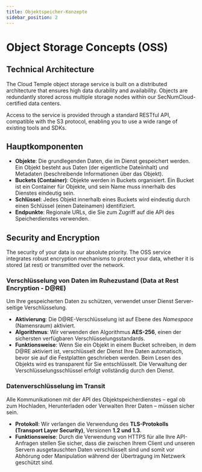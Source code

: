```yaml
---
title: Objektspeicher-Konzepte
sidebar_position: 2
---
```


# Object Storage Concepts (OSS)

## Technical Architecture

The Cloud Temple object storage service is built on a distributed architecture that ensures high data durability and availability. Objects are redundantly stored across multiple storage nodes within our SecNumCloud-certified data centers.

Access to the service is provided through a standard RESTful API, compatible with the S3 protocol, enabling you to use a wide range of existing tools and SDKs.

## Hauptkomponenten

-   **Objekte**: Die grundlegenden Daten, die im Dienst gespeichert werden. Ein Objekt besteht aus Daten (der eigentliche Dateiinhalt) und Metadaten (beschreibende Informationen über das Objekt).
-   **Buckets (Container)**: Objekte werden in Buckets organisiert. Ein Bucket ist ein Container für Objekte, und sein Name muss innerhalb des Dienstes eindeutig sein.
-   **Schlüssel**: Jedes Objekt innerhalb eines Buckets wird eindeutig durch einen Schlüssel (einen Dateinamen) identifiziert.
-   **Endpunkte**: Regionale URLs, die Sie zum Zugriff auf die API des Speicherdienstes verwenden.

## Security and Encryption

The security of your data is our absolute priority. The OSS service integrates robust encryption mechanisms to protect your data, whether it is stored (at rest) or transmitted over the network.

### Verschlüsselung von Daten im Ruhezustand (Data at Rest Encryption - D@RE)

Um Ihre gespeicherten Daten zu schützen, verwendet unser Dienst Server-seitige Verschlüsselung.

-   **Aktivierung**: Die D@RE-Verschlüsselung ist auf Ebene des *Namespace* (Namensraum) aktiviert.
-   **Algorithmus**: Wir verwenden den Algorithmus **AES-256**, einen der sichersten verfügbaren Verschlüsselungsstandards.
-   **Funktionsweise**: Wenn Sie ein Objekt in einem Bucket schreiben, in dem D@RE aktiviert ist, verschlüsselt der Dienst Ihre Daten automatisch, bevor sie auf die Festplatten geschrieben werden. Beim Lesen des Objekts wird es transparent für Sie entschlüsselt. Die Verwaltung der Verschlüsselungsschlüssel erfolgt vollständig durch den Dienst.

### Datenverschlüsselung im Transit

Alle Kommunikationen mit der API des Objektspeicherdienstes – egal ob zum Hochladen, Herunterladen oder Verwalten Ihrer Daten – müssen sicher sein.

-   **Protokoll**: Wir verlangen die Verwendung des **TLS-Protokolls (Transport Layer Security)**, Versionen **1.2 und 1.3**.
-   **Funktionsweise**: Durch die Verwendung von HTTPS für alle Ihre API-Anfragen stellen Sie sicher, dass die zwischen Ihrem Client und unseren Servern ausgetauschten Daten verschlüsselt sind und somit vor Abhörung oder Manipulation während der Übertragung im Netzwerk geschützt sind.